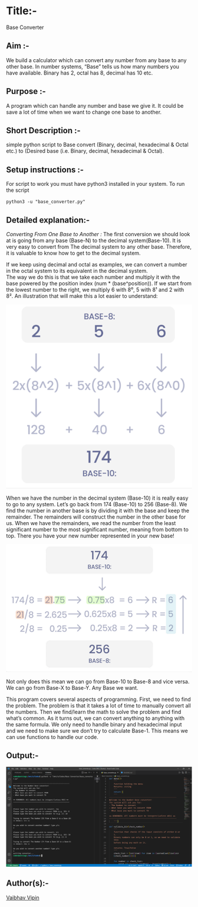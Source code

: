 # Title:-

Base Converter

## Aim :- 
We build a calculator which can convert any number from any base to any other base. In number systems, “Base” tells us how many numbers you have available. Binary has 2, octal has 8, decimal has 10 etc.

## Purpose :- 
A program which can handle any number and base we give it. It could be save a lot of time when we want to change one base to another.

## Short Description :-

simple python script to Base convert (Binary, decimal, hexadecimal & Octal etc.) to (Desired base (i.e. Binary, decimal, hexadecimal & Octal).

## Setup instructions :-
  For script to work you must have python3 installed in your system.
  To run the script
  ```
  python3 -u "base_converter.py"  
  ```
  
## Detailed explanation:- 
<em>Converting From One Base to Another : </em>
The first conversion we should look at is going from any base (Base-N) to the decimal system(Base-10). It is very easy to convert from The decimal system to any other base. Therefore, it is valuable to know how to get to the decimal system.

If we keep using decimal and octal as examples, we can convert a number in the octal system to its equivalent in the decimal system. <br>
The way we do this is that we take each number and multiply it with the base powered by the position index (num * (base^position)). If we start from the lowest number to the right, we multiply 6 with 8⁰, 5 with 8¹ and 2 with 8².
An illustration that will make this a lot easier to understand:
  <p align = "center">
  <img src="./Images/01.png"/>
  </p>
  When we have the number in the decimal system (Base-10) it is really easy to go to any system. Let’s go back from 174 (Base-10) to 256 (Base-8).
We find the number in another base is by dividing it with the base and keep the remainder. The remainders will construct the number in the other base for us. When we have the remainders, we read the number from the least significant number to the most significant number, meaning from bottom to top. There you have your new number represented in your new base! ‍
  <p align = "center">
  <img src="./Images/02.png"/>
  </p>

Not only does this mean we can go from Base-10 to Base-8 and vice versa. We can go from Base-X to Base-Y. Any Base we want.

This program covers several aspects of programming. First, we need to find the problem. The problem is that it takes a lot of time to manually convert all the numbers.
Then we find/learn the math to solve the problem and find what’s common. As it turns out, we can convert anything to anything with the same formula. We only need to handle binary and hexadecimal input and we need to make sure we don’t try to calculate Base-1. This means we can use functions to handle our code.


## Output:-
  <p align = "center">
  <img src="./Images/03.png"/>
  </p>
  
## Author(s):-
  [Vaibhav Vipin](http://github.com/Vaibhav-Vipin)
